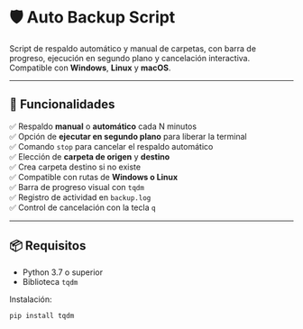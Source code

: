 # 🛡️ Auto Backup Script

Script de respaldo automático y manual de carpetas, con barra de progreso, ejecución en segundo plano y cancelación interactiva. Compatible con **Windows**, **Linux** y **macOS**.

---

## 🚀 Funcionalidades

✅ Respaldo **manual** o **automático** cada N minutos  
✅ Opción de **ejecutar en segundo plano** para liberar la terminal  
✅ Comando `stop` para cancelar el respaldo automático  
✅ Elección de **carpeta de origen** y **destino**  
✅ Crea carpeta destino si no existe  
✅ Compatible con rutas de **Windows o Linux**  
✅ Barra de progreso visual con `tqdm`  
✅ Registro de actividad en `backup.log`  
✅ Control de cancelación con la tecla `q`  

---

## 📦 Requisitos

- Python 3.7 o superior
- Biblioteca `tqdm`

Instalación:
```bash
pip install tqdm
